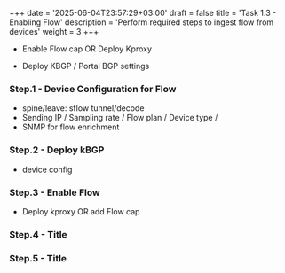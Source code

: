 +++
date = '2025-06-04T23:57:29+03:00'
draft = false
title = 'Task 1.3 - Enabling Flow'
description = 'Perform required steps to ingest flow from devices'
weight = 3
+++

- Enable Flow cap OR Deploy Kproxy

- Deploy KBGP / Portal BGP settings

### Step.1 - Device Configuration for Flow
- spine/leave: sflow tunnel/decode
- Sending IP / Sampling rate / Flow plan / Device type / 
- SNMP for flow enrichment

### Step.2 - Deploy kBGP
- device config

### Step.3 - Enable Flow
- Deploy kproxy OR add Flow cap

### Step.4 - Title

### Step.5 - Title
